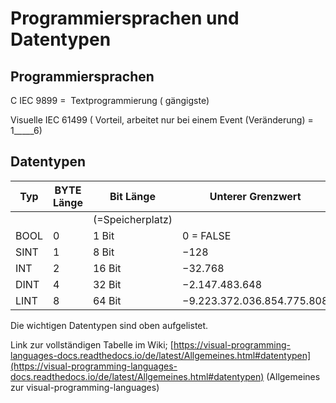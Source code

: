 # Programmiersprachen und Datentypen

## Programmiersprachen

C IEC 9899 =  Textprogrammierung ( gängigste)

Visuelle IEC 61499 ( Vorteil, arbeitet nur bei einem Event (Veränderung) = 1\_\_\_\_\_6)

## Datentypen

| **Typ** | **BYTE Länge** | **Bit Länge** | Unterer Grenzwert | Oberer Grenzwert |
| --- | --- | --- | --- | --- |
|   |   | (=Speicherplatz) |   |   |
| BOOL | 0 | 1 Bit | 0 = FALSE | 1= TRUE |
| SINT | 1 | 8 Bit | −128 | 127 |
| INT | 2 | 16 Bit | −32.768 | 32.767 |
| DINT | 4 | 32 Bit | −2.147.483.648 | 2.147.483.647 |
| LINT | 8 | 64 Bit | −9.223.372.036.854.775.808 | 9.223.372.036.854.775.807 |

Die wichtigen Datentypen sind oben aufgelistet.

Link zur vollständigen Tabelle im Wiki; [https://visual-programming-languages-docs.readthedocs.io/de/latest/Allgemeines.html#datentypen](https://visual-programming-languages-docs.readthedocs.io/de/latest/Allgemeines.html#datentypen) (Allgemeines zur visual-programming-languages)
